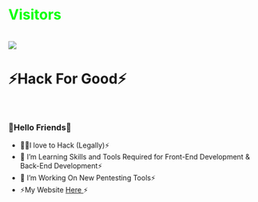 <h1 style="color:#00ff00">Visitors</h1><br />
<img src="https://camo.githubusercontent.com/49199c3c594c526f193a5049b8e41256ea81cd86e652a71ed4061722beed576b/68747470733a2f2f70726f66696c652d636f756e7465722e676c697463682e6d652f78456c6b6f6d792f636f756e742e737667"/><br />
<p align="center"> 
<h1>⚡Hack For Good⚡</h1><br />
 
 ### 🥷Hello Friends🥷
 
- 🧑‍💻I love to Hack (Legally)⚡
- 🌱 I’m Learning Skills and Tools Required for Front-End Development & Back-End Development⚡
- 🔭 I’m Working On New Pentesting Tools⚡
- ⚡My Website [ Here ](https://codefoxdev.com)⚡
